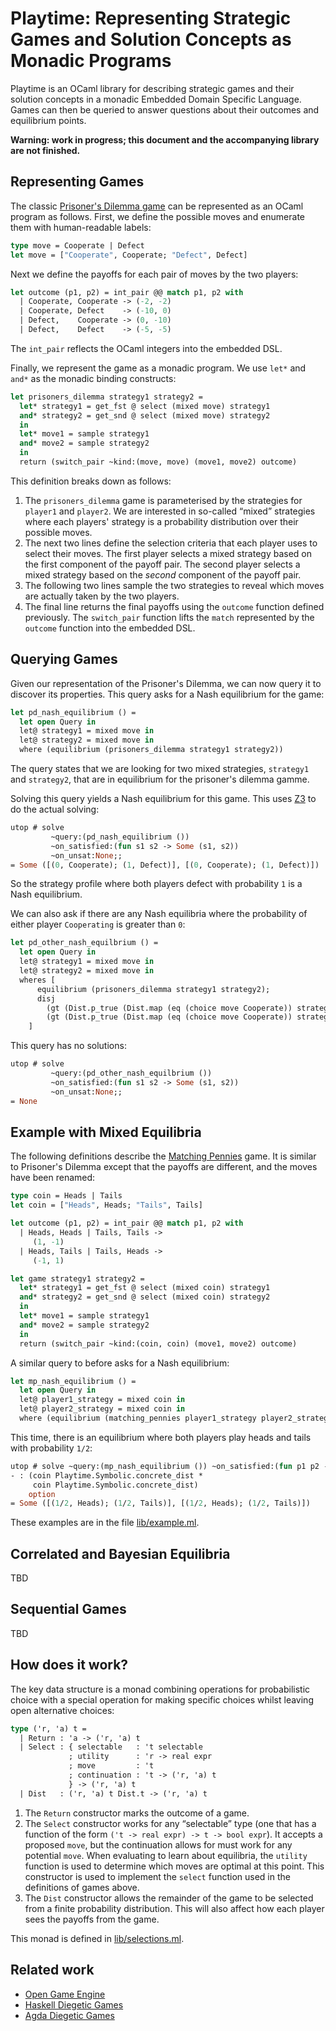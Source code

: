 # Playtime: Representing Strategic Games and Solution Concepts as Monadic Programs

Playtime is an OCaml library for describing strategic games and their solution concepts in a monadic Embedded Domain Specific Language. Games can then be queried to answer questions about their outcomes and equilibrium points.

**Warning: work in progress; this document and the accompanying library are not finished.**

## Representing Games

The classic [Prisoner's Dilemma game](https://en.wikipedia.org/wiki/Prisoner's_dilemma) can be represented as an OCaml program as follows. First, we define the possible moves and enumerate them with human-readable labels:

```ocaml
type move = Cooperate | Defect
let move = ["Cooperate", Cooperate; "Defect", Defect]
```

Next we define the payoffs for each pair of moves by the two players:

```ocaml
let outcome (p1, p2) = int_pair @@ match p1, p2 with
  | Cooperate, Cooperate -> (-2, -2)
  | Cooperate, Defect    -> (-10, 0)
  | Defect,    Cooperate -> (0, -10)
  | Defect,    Defect    -> (-5, -5)
```

The `int_pair` reflects the OCaml integers into the embedded DSL.

Finally, we represent the game as a monadic program. We use `let*` and `and*` as the monadic binding constructs:

```ocaml
let prisoners_dilemma strategy1 strategy2 =
  let* strategy1 = get_fst @ select (mixed move) strategy1
  and* strategy2 = get_snd @ select (mixed move) strategy2
  in
  let* move1 = sample strategy1
  and* move2 = sample strategy2
  in
  return (switch_pair ~kind:(move, move) (move1, move2) outcome)
```

This definition breaks down as follows:

1. The `prisoners_dilemma` game is parameterised by the strategies for `player1` and `player2`. We are interested in so-called “mixed” strategies where each players' strategy is a probability distribution over their possible moves.
2. The next two lines define the selection criteria that each player uses to select their moves. The first player selects a mixed strategy based on the first component of the payoff pair. The second player selects a mixed strategy based on the *second* component of the payoff pair.
3. The following two lines sample the two strategies to reveal which moves are actually taken by the two players.
4. The final line returns the final payoffs using the `outcome` function defined previously. The `switch_pair` function lifts the `match` represented by the `outcome` function into the embedded DSL.

## Querying Games

Given our representation of the Prisoner's Dilemma, we can now query it to discover its properties. This query asks for a Nash equilibrium for the game:

```ocaml
let pd_nash_equilibrium () =
  let open Query in
  let@ strategy1 = mixed move in
  let@ strategy2 = mixed move in
  where (equilibrium (prisoners_dilemma strategy1 strategy2))
```

The query states that we are looking for two mixed strategies, `strategy1` and `strategy2`, that are in equilibrium for the prisoner's dilemma gamme.

Solving this query yields a Nash equilibrium for this game. This uses [Z3](https://github.com/Z3prover/z3) to do the actual solving:

```ocaml
utop # solve
         ~query:(pd_nash_equilibrium ())
         ~on_satisfied:(fun s1 s2 -> Some (s1, s2))
         ~on_unsat:None;;
= Some ([(0, Cooperate); (1, Defect)], [(0, Cooperate); (1, Defect)])
```

So the strategy profile where both players defect with probability `1` is a Nash equilibrium.

We can also ask if there are any Nash equilibria where the probability of either player `Cooperating` is greater than `0`:

```ocaml
let pd_other_nash_equilbrium () =
  let open Query in
  let@ strategy1 = mixed move in
  let@ strategy2 = mixed move in
  wheres [
      equilibrium (prisoners_dilemma strategy1 strategy2);
      disj
        (gt (Dist.p_true (Dist.map (eq (choice move Cooperate)) strategy1)) (const_i 0))
        (gt (Dist.p_true (Dist.map (eq (choice move Cooperate)) strategy2)) (const_i 0))
    ]
```

This query has no solutions:

```ocaml
utop # solve
         ~query:(pd_other_nash_equilbrium ())
         ~on_satisfied:(fun s1 s2 -> Some (s1, s2))
         ~on_unsat:None;;
= None
```

## Example with Mixed Equilibria

The following definitions describe the [Matching Pennies](https://en.wikipedia.org/wiki/Matching_pennies) game. It is similar to Prisoner's Dilemma except that the payoffs are different, and the moves have been renamed:

```ocaml
type coin = Heads | Tails
let coin = ["Heads", Heads; "Tails", Tails]

let outcome (p1, p2) = int_pair @@ match p1, p2 with
  | Heads, Heads | Tails, Tails ->
     (1, -1)
  | Heads, Tails | Tails, Heads ->
     (-1, 1)

let game strategy1 strategy2 =
  let* strategy1 = get_fst @ select (mixed coin) strategy1
  and* strategy2 = get_snd @ select (mixed coin) strategy2
  in
  let* move1 = sample strategy1
  and* move2 = sample strategy2
  in
  return (switch_pair ~kind:(coin, coin) (move1, move2) outcome)
```

A similar query to before asks for a Nash equilibrium:

```ocaml
let mp_nash_equilibrium () =
  let open Query in
  let@ player1_strategy = mixed coin in
  let@ player2_strategy = mixed coin in
  where (equilibrium (matching_pennies player1_strategy player2_strategy))
```

This time, there is an equilibrium where both players play heads and tails with probability `1/2`:

```ocaml
utop # solve ~query:(mp_nash_equilibrium ()) ~on_satisfied:(fun p1 p2 -> Some (p1, p2)) ~on_unsat:None;;
- : (coin Playtime.Symbolic.concrete_dist *
     coin Playtime.Symbolic.concrete_dist)
    option
= Some ([(1/2, Heads); (1/2, Tails)], [(1/2, Heads); (1/2, Tails)])
```

These examples are in the file [lib/example.ml](lib/example.ml).

## Correlated and Bayesian Equilibria

TBD

## Sequential Games

TBD

## How does it work?

The key data structure is a monad combining operations for probabilistic choice with a special operation for making specific choices whilst leaving open alternative choices:

```ocaml
type ('r, 'a) t =
  | Return : 'a -> ('r, 'a) t
  | Select : { selectable   : 't selectable
             ; utility      : 'r -> real expr
             ; move         : 't
             ; continuation : 't -> ('r, 'a) t
             } -> ('r, 'a) t
  | Dist   : ('r, 'a) t Dist.t -> ('r, 'a) t
```

1. The `Return` constructor marks the outcome of a game.
2. The `Select` constructor works for any “selectable” type (one that has a function of the form `('t -> real expr) -> t -> bool expr`). It accepts a proposed `move`, but the continuation allows for must work for any potential `move`. When evaluating to learn about equilibria, the `utility` function is used to determine which moves are optimal at this point. This constructor is used to implement the `select` function used in the definitions of games above.
3. The `Dist` constructor allows the remainder of the game to be selected from a finite probability distribution. This will also affect how each player sees the payoffs from the game.

This monad is defined in [lib/selections.ml](lib/selections.ml).

## Related work

- [Open Game Engine](https://github.com/CyberCat-Institute/open-game-engine)
- [Haskell Diegetic Games](https://github.com/mattecapu/haskell-diegetic-games)
- [Agda Diegetic Games](https://github.com/mattecapu/agda-diegetic-games)
